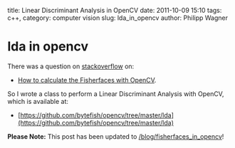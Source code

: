 title: Linear Discriminant Analysis in OpenCV
date: 2011-10-09 15:10
tags: c++, 
category: computer vision
slug: lda_in_opencv
author: Philipp Wagner

# lda in opencv #

There was a question on [stackoverflow](http://stackoverflow.com) on:

* [How to calculate the Fisherfaces with OpenCV](http://stackoverflow.com/questions/7574623/c-face-detection-recognition-implementations). 

So I wrote a class to perform a Linear Discriminant Analysis with OpenCV, which is available at:

* [https://github.com/bytefish/opencv/tree/master/lda](https://github.com/bytefish/opencv/tree/master/lda)

**Please Note:** This post has been updated to [/blog/fisherfaces_in_opencv](/blog/fisherfaces_in_opencv)!
